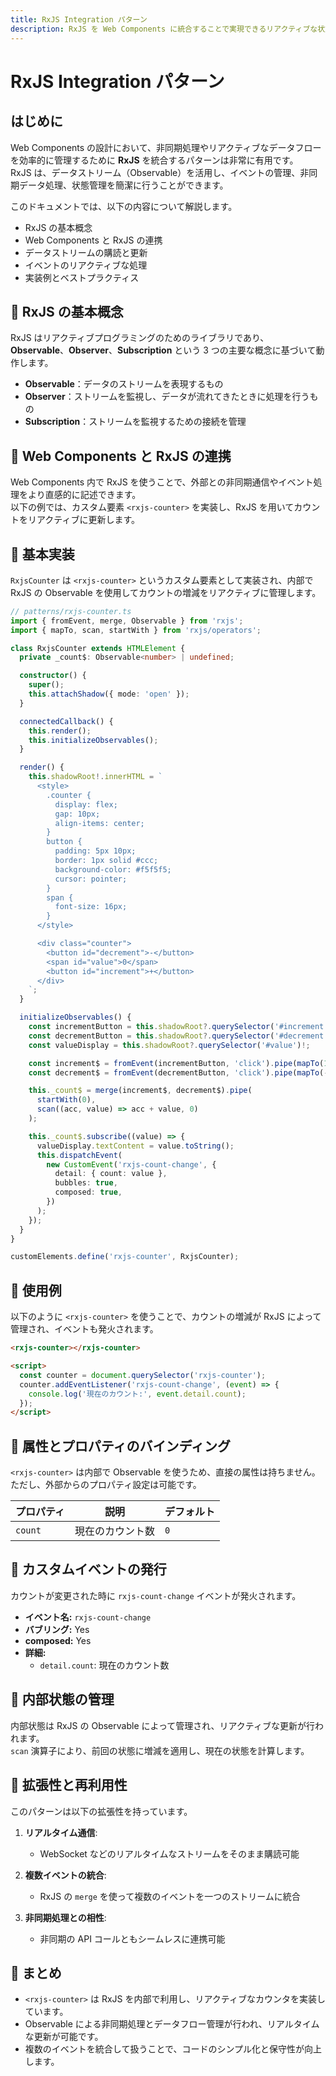 ```yaml
---
title: RxJS Integration パターン
description: RxJS を Web Components に統合することで実現できるリアクティブな状態管理と非同期処理の実装パターンを解説。
---
```


# RxJS Integration パターン

## はじめに
Web Components の設計において、非同期処理やリアクティブなデータフローを効率的に管理するために **RxJS** を統合するパターンは非常に有用です。  
RxJS は、データストリーム（Observable）を活用し、イベントの管理、非同期データ処理、状態管理を簡潔に行うことができます。

このドキュメントでは、以下の内容について解説します。

- RxJS の基本概念
- Web Components と RxJS の連携
- データストリームの購読と更新
- イベントのリアクティブな処理
- 実装例とベストプラクティス


## 🔹 RxJS の基本概念
RxJS はリアクティブプログラミングのためのライブラリであり、**Observable**、**Observer**、**Subscription** という 3 つの主要な概念に基づいて動作します。

- **Observable**：データのストリームを表現するもの
- **Observer**：ストリームを監視し、データが流れてきたときに処理を行うもの
- **Subscription**：ストリームを監視するための接続を管理


## 🔹 Web Components と RxJS の連携
Web Components 内で RxJS を使うことで、外部との非同期通信やイベント処理をより直感的に記述できます。  
以下の例では、カスタム要素 `<rxjs-counter>` を実装し、RxJS を用いてカウントをリアクティブに更新します。


## 🔹 基本実装
`RxjsCounter` は `<rxjs-counter>` というカスタム要素として実装され、内部で RxJS の Observable を使用してカウントの増減をリアクティブに管理します。

```typescript
// patterns/rxjs-counter.ts
import { fromEvent, merge, Observable } from 'rxjs';
import { mapTo, scan, startWith } from 'rxjs/operators';

class RxjsCounter extends HTMLElement {
  private _count$: Observable<number> | undefined;

  constructor() {
    super();
    this.attachShadow({ mode: 'open' });
  }

  connectedCallback() {
    this.render();
    this.initializeObservables();
  }

  render() {
    this.shadowRoot!.innerHTML = `
      <style>
        .counter {
          display: flex;
          gap: 10px;
          align-items: center;
        }
        button {
          padding: 5px 10px;
          border: 1px solid #ccc;
          background-color: #f5f5f5;
          cursor: pointer;
        }
        span {
          font-size: 16px;
        }
      </style>

      <div class="counter">
        <button id="decrement">-</button>
        <span id="value">0</span>
        <button id="increment">+</button>
      </div>
    `;
  }

  initializeObservables() {
    const incrementButton = this.shadowRoot?.querySelector('#increment')!;
    const decrementButton = this.shadowRoot?.querySelector('#decrement')!;
    const valueDisplay = this.shadowRoot?.querySelector('#value')!;

    const increment$ = fromEvent(incrementButton, 'click').pipe(mapTo(1));
    const decrement$ = fromEvent(decrementButton, 'click').pipe(mapTo(-1));

    this._count$ = merge(increment$, decrement$).pipe(
      startWith(0),
      scan((acc, value) => acc + value, 0)
    );

    this._count$.subscribe((value) => {
      valueDisplay.textContent = value.toString();
      this.dispatchEvent(
        new CustomEvent('rxjs-count-change', {
          detail: { count: value },
          bubbles: true,
          composed: true,
        })
      );
    });
  }
}

customElements.define('rxjs-counter', RxjsCounter);
```


## 🔹 使用例
以下のように `<rxjs-counter>` を使うことで、カウントの増減が RxJS によって管理され、イベントも発火されます。

```html
<rxjs-counter></rxjs-counter>

<script>
  const counter = document.querySelector('rxjs-counter');
  counter.addEventListener('rxjs-count-change', (event) => {
    console.log('現在のカウント:', event.detail.count);
  });
</script>
```


## 🔹 属性とプロパティのバインディング
`<rxjs-counter>` は内部で Observable を使うため、直接の属性は持ちません。  
ただし、外部からのプロパティ設定は可能です。

| プロパティ  | 説明                | デフォルト |
|-------------|---------------------|-----------|
| `count`    | 現在のカウント数    | `0`       |


## 🔹 カスタムイベントの発行
カウントが変更された時に `rxjs-count-change` イベントが発火されます。

- **イベント名:** `rxjs-count-change`
- **バブリング:** Yes
- **composed:** Yes
- **詳細:** 
   - `detail.count`: 現在のカウント数


## 🔹 内部状態の管理
内部状態は RxJS の Observable によって管理され、リアクティブな更新が行われます。  
`scan` 演算子により、前回の状態に増減を適用し、現在の状態を計算します。


## 🔹 拡張性と再利用性
このパターンは以下の拡張性を持っています。

1. **リアルタイム通信**:
   - WebSocket などのリアルタイムなストリームをそのまま購読可能

2. **複数イベントの統合**:
   - RxJS の `merge` を使って複数のイベントを一つのストリームに統合

3. **非同期処理との相性**:
   - 非同期の API コールともシームレスに連携可能


## 🔹 まとめ
- `<rxjs-counter>` は RxJS を内部で利用し、リアクティブなカウンタを実装しています。
- Observable による非同期処理とデータフロー管理が行われ、リアルタイムな更新が可能です。
- 複数のイベントを統合して扱うことで、コードのシンプル化と保守性が向上します。
